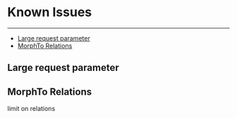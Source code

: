 # Known Issues

---

- [Large request parameter](#post-routes)
- [MorphTo Relations](#morph)

<a name="post-routes"></a>
## Large request parameter

<a name="morph"></a>
## MorphTo Relations

limit on relations
